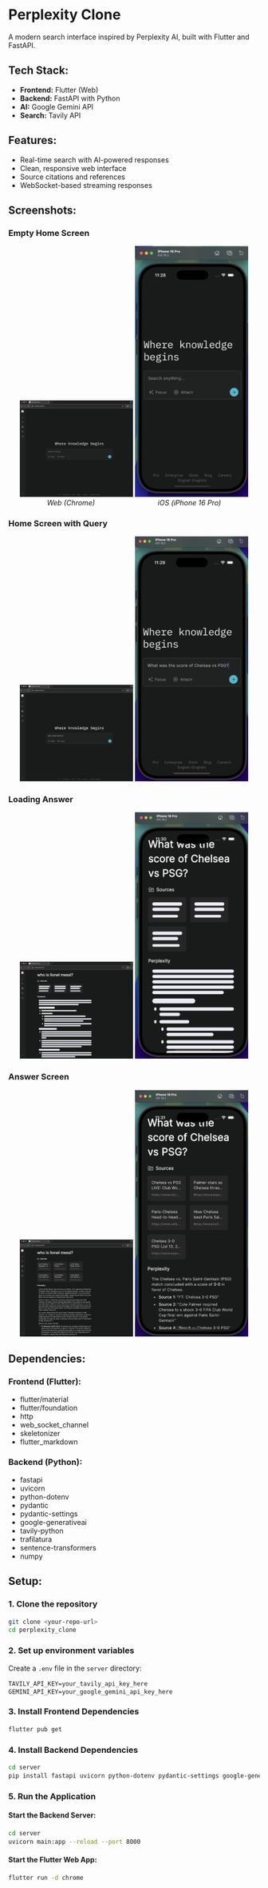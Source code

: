 # Perplexity Clone

A modern search interface inspired by Perplexity AI, built with Flutter and FastAPI.

## Tech Stack:
- **Frontend:** Flutter (Web)
- **Backend:** FastAPI with Python
- **AI:** Google Gemini API
- **Search:** Tavily API

## Features:
- Real-time search with AI-powered responses
- Clean, responsive web interface
- Source citations and references
- WebSocket-based streaming responses

## Screenshots:

### Empty Home Screen
<div align="center">
  <img src="screenshots/empty-homescreen.png" width="45%" alt="Web - Empty Home Screen"/>
  <img src="screenshots/ios-empty-homescreen.png" width="45%" alt="iOS - Empty Home Screen"/>
</div>
<div align="center">
  <em>Web (Chrome) &nbsp;&nbsp;&nbsp;&nbsp;&nbsp;&nbsp;&nbsp;&nbsp;&nbsp;&nbsp;&nbsp;&nbsp;&nbsp;&nbsp;&nbsp;&nbsp;&nbsp;&nbsp;&nbsp;&nbsp;&nbsp;&nbsp;&nbsp;&nbsp;&nbsp;&nbsp;&nbsp;&nbsp;&nbsp;&nbsp; iOS (iPhone 16 Pro)</em>
</div>

### Home Screen with Query
<div align="center">
  <img src="screenshots/homescreen-with-query.png" width="45%" alt="Web - Home Screen with Query"/>
  <img src="screenshots/ios-homescreen-with-query.png" width="45%" alt="iOS - Home Screen with Query"/>
</div>

### Loading Answer
<div align="center">
  <img src="screenshots/loading-answer.png" width="45%" alt="Web - Loading Answer"/>
  <img src="screenshots/ios-loading-answer.png" width="45%" alt="iOS - Loading Answer"/>
</div>

### Answer Screen
<div align="center">
  <img src="screenshots/answer-screen.png" width="45%" alt="Web - Answer Screen"/>
  <img src="screenshots/ios-answer-screen.png" width="45%" alt="iOS - Answer Screen"/>
</div>

## Dependencies:

### Frontend (Flutter):
- flutter/material
- flutter/foundation
- http
- web_socket_channel
- skeletonizer
- flutter_markdown

### Backend (Python):
- fastapi
- uvicorn
- python-dotenv
- pydantic
- pydantic-settings
- google-generativeai
- tavily-python
- trafilatura
- sentence-transformers
- numpy

## Setup:

### 1. Clone the repository
```bash
git clone <your-repo-url>
cd perplexity_clone
```

### 2. Set up environment variables
Create a `.env` file in the `server` directory:
```env
TAVILY_API_KEY=your_tavily_api_key_here
GEMINI_API_KEY=your_google_gemini_api_key_here
```

### 3. Install Frontend Dependencies
```bash
flutter pub get
```

### 4. Install Backend Dependencies
```bash
cd server
pip install fastapi uvicorn python-dotenv pydantic-settings google-generativeai tavily-python trafilatura sentence-transformers numpy
```

### 5. Run the Application

#### Start the Backend Server:
```bash
cd server
uvicorn main:app --reload --port 8000
```

#### Start the Flutter Web App:
```bash
flutter run -d chrome
```
